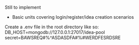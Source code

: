 Still to implement
- Basic units covering login/register/idea creation scenarios

Create a .env file in the root directory like so:
DB_HOST=mongodb://127.0.0.1:27017/idea-pool
secret=BAWSREQ#%^ASDASDFA#%#WERDFESRDSRE